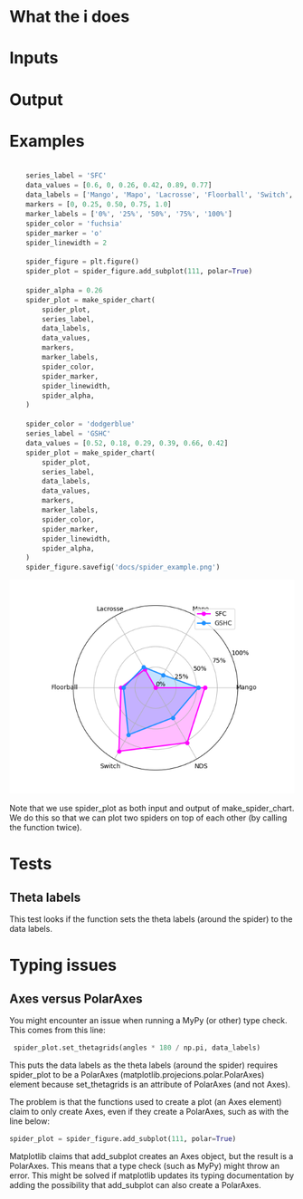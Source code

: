 # What the i does
# Inputs
# Output
# Examples


``` python

    series_label = 'SFC'
    data_values = [0.6, 0, 0.26, 0.42, 0.89, 0.77]
    data_labels = ['Mango', 'Mapo', 'Lacrosse', 'Floorball', 'Switch', 'NDS']
    markers = [0, 0.25, 0.50, 0.75, 1.0]
    marker_labels = ['0%', '25%', '50%', '75%', '100%']
    spider_color = 'fuchsia'
    spider_marker = 'o'
    spider_linewidth = 2

    spider_figure = plt.figure()
    spider_plot = spider_figure.add_subplot(111, polar=True)

    spider_alpha = 0.26
    spider_plot = make_spider_chart(
        spider_plot,
        series_label,
        data_labels,
        data_values,
        markers,
        marker_labels,
        spider_color,
        spider_marker,
        spider_linewidth,
        spider_alpha,
    )

    spider_color = 'dodgerblue'
    series_label = 'GSHC'
    data_values = [0.52, 0.18, 0.29, 0.39, 0.66, 0.42]
    spider_plot = make_spider_chart(
        spider_plot,
        series_label,
        data_labels,
        data_values,
        markers,
        marker_labels,
        spider_color,
        spider_marker,
        spider_linewidth,
        spider_alpha,
    )
    spider_figure.savefig('docs/spider_example.png')


```

![Spider example should be here](spider_example.png 'An example of a spider chart')

Note that we use spider_plot as both input and output of make_spider_chart.
We do this so that we can plot two spiders on top of each other (by calling
the function twice).

# Tests
## Theta labels
This test looks if the function sets the theta labels (around the spider) to
the data labels.

# Typing issues

## Axes versus PolarAxes
You might encounter an issue when running a MyPy (or other) type check.
This comes from this line:
``` python
 spider_plot.set_thetagrids(angles * 180 / np.pi, data_labels)
```
This puts the data labels as the theta labels (around the spider) requires
spider_plot to be a PolarAxes (matplotlib.projecions.polar.PolarAxes) element
because set_thetagrids is an attribute of PolarAxes (and not Axes).

The problem is that the functions used to create a plot (an Axes element) claim
to only create Axes, even if they create a PolarAxes, such as with the line below:
``` python
spider_plot = spider_figure.add_subplot(111, polar=True)
```
Matplotlib claims that add_subplot creates an Axes object, but the result
is a PolarAxes. This means that a type check (such as MyPy) might throw an
error. This might be solved if matplotlib updates its typing documentation
by adding the possibility that add_subplot can also create a PolarAxes.